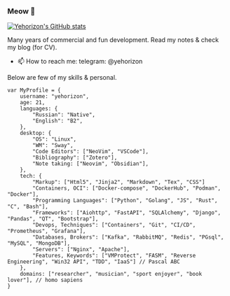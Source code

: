 ### Meow 👋

[![Yehorizon's GitHub stats](https://github-readme-stats.vercel.app/api?username=yehorizon)](https://github.com/anuraghazra/github-readme-stats)

Many years of commercial and fun development. 
Read my notes & check my blog (for CV). 
- 📫 How to reach me: 
telegram: @yehorizon

Below are few of my skills & personal.


```
var MyProfile = {
    username: "yehorizon",
    age: 21,
    languages: {
        "Russian": "Native",
        "English": "B2",
    },
    desktop: {
        "OS": "Linux",
        "WM": "Sway",
        "Code Editors": ["NeoVim", "VSCode"],
        "Bibliography": ["Zotero"],
        "Note taking: ["Neovim", "Obsidian"],
    },
    tech: {
        "Markup": ["Html5", "Jinja2", "Markdown", "Tex", "CSS"]
        "Containers, OCI": ["Docker-compose", "DockerHub", "Podman", "Docker"],
        "Programming Languages": ["Python", "Golang", "JS", "Rust", "C", "Bash"],
        "Frameworks": ["Aiohttp", "FastAPI", "SQLAlchemy", "Django", "Pandas", "QT", "Bootstrap"],
        "Devops, Techniques": ["Containers", "Git", "CI/CD", "Prometheus", "Grafana"],
        "Databases, Brokers": ["Kafka", "RabbitMQ", "Redis", "PGsql", "MySQL", "MongoDB"],
        "Servers": ["Nginx", "Apache"],
        "Features, Keywords": ["VMProtect", "FASM", "Reverse Engineering", "Win32 API", "TDD", "IaaS"] // Pascal ABC 
    },
    domains: ["researcher", "musician", "sport enjoyer", "book lover"], // homo sapiens 
}
```
